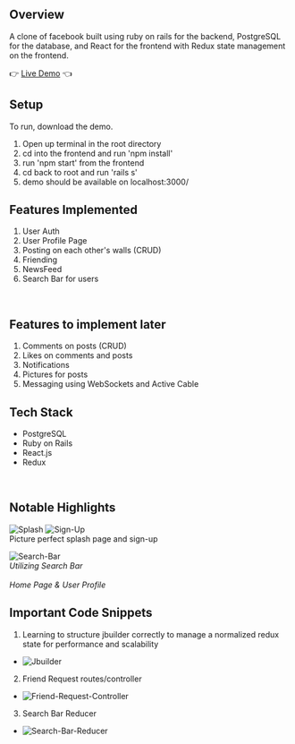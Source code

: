 ## Overview
A clone of facebook built using ruby on rails for the backend, PostgreSQL for the database, and React for the frontend with Redux state management on the frontend.

👉
[Live Demo](https://facebook-i69a.onrender.com/)
👈
<br>

## Setup
To run, download the demo.

1. Open up terminal in the root directory
2. cd into the frontend and run 'npm install'
3. run 'npm start' from the frontend
4. cd back to root and run 'rails s'
5. demo should be available on localhost:3000/

## Features Implemented
1. User Auth
2. User Profile Page
3. Posting on each other's walls (CRUD)
4. Friending
5. NewsFeed
6. Search Bar for users
<br>

## Features to implement later
1. Comments on posts (CRUD)
2. Likes on comments and posts
3. Notifications
4. Pictures for posts
5. Messaging using WebSockets and Active Cable

## Tech Stack
- PostgreSQL
- Ruby on Rails
- React.js
- Redux
<br>

## Notable Highlights
![Splash](./frontend/src/img/splash.png)
![Sign-Up](./frontend/src/img/sign-up.png)
<br>Picture perfect splash page and sign-up<br>

![Search-Bar](./frontend/src/img/search-bar.gif)
<br>*Utilizing Search Bar*<br>
<br>*Home Page & User Profile*<br>

## Important Code Snippets
1. Learning to structure jbuilder correctly to manage a normalized redux state for performance and scalability
- ![Jbuilder](./frontend/src/img/user-jbuilder.png)

2. Friend Request routes/controller
- ![Friend-Request-Controller](./frontend/src/img/friend-request-routes.png)

3. Search Bar Reducer
- ![Search-Bar-Reducer](./frontend/src/img/searchbar-reducer.png)

<br><br>


